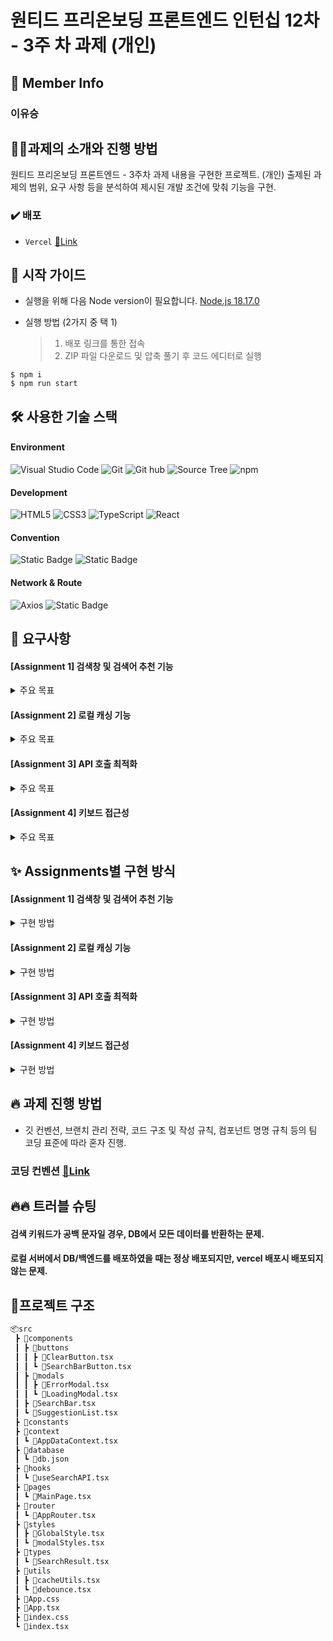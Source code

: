 # 원티드 프리온보딩 프론트엔드 인턴십 12차 - 3주 차 과제 (개인)

## 👥 Member Info

### 이유승

## 💪🏻과제의 소개와 진행 방법

원티드 프리온보딩 프론트엔드 - 3주차 과제 내용을 구현한 프로젝트. (개인)
출제된 과제의 범위, 요구 사항 등을 분석하여 제시된 개발 조건에 맞춰 기능을 구현.

### ✔️ 배포

- `Vercel` [🔗Link](https://wanted-pre-onboarding-12th-team17-week3.vercel.app/)

## 🛫 시작 가이드

- 실행을 위해 다음 Node version이 필요합니다.
  [Node.js 18.17.0](https://nodejs.org/ca/blog/release/v18.17.0/)

- 실행 방법 (2가지 중 택 1)
  > 1. 배포 링크를 통한 접속
  > 2. ZIP 파일 다운로드 및 압축 풀기 후 코드 에디터로 실행

```
$ npm i
$ npm run start
```

## 🛠️ 사용한 기술 스택

#### Environment
![Visual Studio Code](https://img.shields.io/badge/Visual%20Studio%20Code-007ACC?style=for-the-badge&logo=Visual%20Studio%20Code&logoColor=white)
![Git](https://img.shields.io/badge/Git-F05032?style=for-the-badge&logo=Git&logoColor=white)
![Git hub](https://img.shields.io/badge/GitHub-181717?style=for-the-badge&logo=GitHub&logoColor=white)
![Source Tree](https://img.shields.io/badge/SOURCE%20TREE-blue?style=for-the-badge&logo=sourcetree)
![npm](https://img.shields.io/badge/npm-CB3837?style=for-the-badge&logo=npm&logoColor=white)

#### Development
![HTML5](https://img.shields.io/badge/HTML-%23F5AF64?style=for-the-badge&logo=html5)
![CSS3](https://img.shields.io/badge/CSS-%230A82FF?style=for-the-badge&logo=css3)
![TypeScript](https://img.shields.io/badge/TypeScript-007ACC?style=for-the-badge&logo=Typescript&logoColor=white)
![React](https://img.shields.io/badge/React-20232A?style=for-the-badge&logo=react&logoColor=61DAFB)

#### Convention
![Static Badge](https://img.shields.io/badge/ESLINT%20-%20%23942894?style=for-the-badge&logo=ESLINT)
![Static Badge](https://img.shields.io/badge/PRETTIER%20-%20%23AE5E1A?style=for-the-badge&logo=PRETTIER)

#### Network & Route
![Axios](https://img.shields.io/badge/axios-5A29E4?style=for-the-badge&logo=axios&logoColor=black)
![Static Badge](https://img.shields.io/badge/REACT%20ROUTER%20-%20%23F4AAAA?style=for-the-badge&logo=REACT%20ROUTER)

## 🚀 요구사항

#### [Assignment 1] 검색창 및 검색어 추천 기능

<details>
<summary>주요 목표</summary>

- 질환명 검색시 API 호출로 검색어 추천 기능 구현.
- 검색어가 없을 때는 "검색어 없음"을 표시.
</details>

#### [Assignment 2] 로컬 캐싱 기능

<details>
<summary>주요 목표</summary>

- API 호출 결과를 로컬에서 캐싱.
- 캐싱 기능을 제공하는 라이브러리(예: React-Query) 사용을 금지.
- 캐싱 방법에 대한 설명을 README에 기술.
- expire time을 구현하면 추가 점수를 받게 됨.
</details>

#### [Assignment 3] API 호출 최적화

<details>
<summary>주요 목표</summary>

- 입력마다 API를 호출하지 않아야 함.
- API 호출 횟수를 줄이기 위한 전략을 수립하고 실행.
- 해당 전략에 대한 설명을 README에 기술.
- API 호출 시 **`console.info("calling api")`** 출력을 통해 API 호출을 콘솔에서 확인 가능.
</details>

#### [Assignment 4] 키보드 접근성

<details>
<summary>주요 목표</summary>

- 키보드만을 사용하여 추천 검색어로 이동 가능.
</details>

## ✨ Assignments별 구현 방식

#### [Assignment 1] 검색창 및 검색어 추천 기능

<details>
<summary>구현 방법</summary>

## 기본 구조
API 호출 기능을 수행하기 위해 Custom Hooks를 구현하였습니다. 이와 함께, 에러 및 로딩 상태 변수는 Context를 통해 관리됩니다.

## 동작 방식
검색어 입력 컴포넌트는 Custom Hooks를 통해 제공된 변수와 함수를 사용합니다. 사용자가 검색창에 키워드를 입력하면, 이 키워드를 바탕으로 API 호출이 실행됩니다. 결과값은 검색어 입력 컴포넌트로 반환되며, 이후 검색 결과 출력 컴포넌트로 prop을 통해 전달됩니다. 검색 결과 출력 컴포넌트는 map 함수를 활용하여 결과 리스트를 렌더링합니다.

## 부가 기능

검색어 초기화: 사용자가 검색창의 'X' 버튼을 클릭하면, 입력한 검색 키워드와 검색 결과 모두 초기화됩니다.

키워드 강조 기능: 사용자가 입력한 키워드와 검색 결과에서 일치하는 부분을 강조합니다. 이를 위해, 검색 결과와 입력 키워드를 비교하여 일치하는 index를 찾습니다. 이 인덱스를 기준으로 키워드 이전/이후 부분을 구분하며, 키워드 부분에만 강조 스타일이 적용됩니다.

</details>

#### [Assignment 2] 로컬 캐싱 기능

<details>
<summary>구현 방법</summary>

## 기본 구조
로컬 스토리지 기능을 활용한 로컬 캐싱 기능 구현.

## 동작 방식
사용자가 검색 키워드를 입력하면, 이 키워드는 API 호출의 파라미터로 사용됩니다.

1. 로컬 스토리지 캐싱 확인:

입력된 키워드는 우선 로컬 스토리지에서의 key로 사용됩니다. 이를 통해 해당 키워드에 대한 캐싱된 데이터가 있는지 먼저 확인합니다.
저장된 캐싱 데이터가 있다면, 캐싱의 유효 기간을 체크합니다. 유효 기간이 경과한 데이터는 로컬 스토리지에서 삭제하며, 그렇지 않은 경우 저장된 데이터를 바로 반환합니다.

2. API 호출:

로컬 스토리지에 캐싱된 데이터가 없거나, 캐싱 데이터의 유효기간이 만료되어 삭제된 경우, API를 호출하여 신규 데이터를 요청합니다.

3.로컬 스토리지에 데이터 저장:

API 호출을 통해 받아온 데이터는 키워드를 key값으로 하여 로컬 스토리지에 저장됩니다. 이 때, 데이터와 함께 현재 시간 기반의 유효기간도 설정되어 저장됩니다.

4. 데이터 사용:

캐싱된 데이터나 새로 호출된 데이터는 커스텀 훅을 통해 컴포넌트에서 사용될 수 있도록 export됩니다.
</details>

#### [Assignment 3] API 호출 최적화

<details>
<summary>구현 방법</summary>

## 기본 구조
로컬 캐싱은 API 호출 최적화의 방법 중 하나이지만, 사용자의 지속적인 입력으로 인한 빈번한 API 호출을 줄이기 위한 추가 전략이 필요합니다. 이때 활용할 수 있는 기술이 'debounce'입니다. debounce는 사용자의 연속적인 입력 도중에 API 호출을 지연시켜 불필요한 호출을 최소화하는 방법입니다.

## 동작 방식
```
export function debounce(fn: (...args: any[]) => void, delay: number) {
  let timerId: NodeJS.Timeout | null = null;

  return (...args: any[]) => {
    if (timerId) {
      clearTimeout(timerId);
    }

    timerId = setTimeout(() => {
      fn(...args);
      timerId = null;
    }, delay);
  };
}
```
debounce 함수는 주어진 함수(fn)를 일정 시간(delay) 동안 지연시킨 후 호출합니다. timerId는 설정된 지연 시간 동안의 타이머를 관리하며, 만약 새로운 입력이 있을 경우 이전 타이머는 clearTimeout를 통해 취소됩니다. 이로 인해 사용자가 입력을 중지할 때까지 실제 함수 호출이 지연되며, 최종적인 입력 후에만 함수가 실행됩니다.

</details>



#### [Assignment 4] 키보드 접근성

<details>
<summary>구현 방법</summary>

## 기본 구조
키보드 이벤트를 활용하여, 사용자의 키 입력에 따라 특정 UI 동작을 제어하는 것은 사용자 경험(UX)을 향상시키는 중요한 방법 중 하나입니다. 본 예제에서는 KeyboardEvent를 활용하여 사용자가 특정 키를 입력했을 때 리스트 내의 항목 선택 동작을 구현하겠습니다.

## 동작 방식
먼저, 사용자가 선택한 항목의 인덱스를 추적하기 위한 상태 변수 selectedIndex를 정의합니다.

```
const [selectedIndex, setSelectedIndex] = useState(-1);
```
다음으로, handleKeyDown 함수를 통해 키보드의 아래쪽 및 위쪽 키 입력에 따른 동작을 정의합니다.

```
const handleKeyDown = (event: React.KeyboardEvent) => {
    switch (event.key) {
    case 'ArrowDown':
      // 아래쪽 키를 눌렀을 때, 선택된 인덱스를 증가시킴
      setSelectedIndex(prevIndex => Math.min(prevIndex + 1, data.length - 1));
      break;
    case 'ArrowUp':
      // 위쪽 키를 눌렀을 때, 선택된 인덱스를 감소시킴
      setSelectedIndex(prevIndex => Math.max(prevIndex - 1, 0));
      break;
    default:
      break;
  }
};
```
이 함수를 통해 아래쪽 및 위쪽 키를 누를 때마다, setSelectedIndex를 활용해 선택된 항목의 인덱스 값을 조절합니다.

선택된 항목의 인덱스는 자식 컴포넌트로 전달되어, 해당 항목에는 특정 배경색(#f3f3f3)이 적용됩니다. 다음은 해당 동작을 구현한 코드 예시입니다.

```
{data && data.length > 0 ? (
  data.map((item, index) => (
    <SearchItem
      key={item.sickCd}
      style={{
        backgroundColor: index === selectedIndex ? '#f3f3f3' : 'transparent',
      }} // 선택된 항목에 대한 배경색 적용
    >
  ))
) : null}
```
</details>


## 🔥 과제 진행 방법

- 깃 컨벤션, 브랜치 관리 전략, 코드 구조 및 작성 규칙, 컴포넌트 명명 규칙 등의 팀 코딩 표준에 따라 혼자 진행.

### 코딩 컨벤션 [🔗Link](https://shorturl.at/dAO08)

## 🔥🔥 트러블 슈팅

#### 검색 키워드가 공백 문자일 경우, DB에서 모든 데이터를 반환하는 문제.

#### 로컬 서버에서 DB/백엔드를 배포하였을 때는 정상 배포되지만, vercel 배포시 배포되지 않는 문제.

## 🌲프로젝트 구조

```bash
📦src
 ┣ 📂components
 ┃ ┣ 📂buttons
 ┃ ┃ ┣ 📜ClearButton.tsx
 ┃ ┃ ┗ 📜SearchBarButton.tsx
 ┃ ┣ 📂modals
 ┃ ┃ ┣ 📜ErrorModal.tsx
 ┃ ┃ ┗ 📜LoadingModal.tsx
 ┃ ┣ 📜SearchBar.tsx
 ┃ ┗ 📜SuggestionList.tsx
 ┣ 📂constants
 ┣ 📂context
 ┃ ┗ 📜AppDataContext.tsx
 ┣ 📂database
 ┃ ┗ 📜db.json
 ┣ 📂hooks
 ┃ ┗ 📜useSearchAPI.tsx
 ┣ 📂pages
 ┃ ┗ 📜MainPage.tsx
 ┣ 📂router
 ┃ ┗ 📜AppRouter.tsx
 ┣ 📂styles
 ┃ ┣ 📜GlobalStyle.tsx
 ┃ ┗ 📜modalStyles.tsx
 ┣ 📂types
 ┃ ┗ 📜SearchResult.tsx
 ┣ 📂utils
 ┃ ┣ 📜cacheUtils.tsx
 ┃ ┗ 📜debounce.tsx
 ┣ 📜App.css
 ┣ 📜App.tsx
 ┣ 📜index.css
 ┗ 📜index.tsx
```
